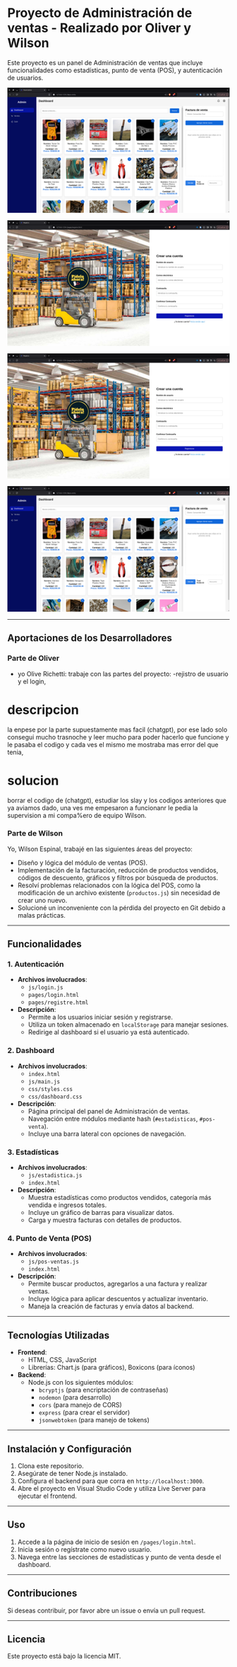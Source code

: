 # Proyecto de Administración de ventas - Realizado por Oliver y Wilson

Este proyecto es un panel de Administración de ventas que incluye funcionalidades como estadísticas, punto de venta (POS), y autenticación de usuarios.

![Login](image-1.png)

![registro](image-2.png)

![Estadisticas y facturas del producto vendido](image-3.png)

![Pos ventas](image.png)



---

## Aportaciones de los Desarrolladores

### Parte de Oliver
- yo Olive Richetti: trabaje con las partes del proyecto:
-rejistro de usuario y el login,

# descripcion
la enpese por la parte supuestamente mas facil (chatgpt),
por ese lado solo consegui mucho trasnoche  y leer mucho para poder hacerlo que funcione y le pasaba el codigo y cada ves el mismo me mostraba mas error del que tenia,

# solucion 
borrar el codigo de (chatgpt), estudiar los slay y los codigos anteriores que ya aviamos dado, una ves me empesaron a funcionanr le pedia la supervision a mi compa%ero de equipo Wilson.


### Parte de Wilson
Yo, Wilson Espinal, trabajé en las siguientes áreas del proyecto:
- Diseño y lógica del módulo de ventas (POS).
- Implementación de la facturación, reducción de productos vendidos, códigos de descuento, gráficos y filtros por búsqueda de productos.
- Resolví problemas relacionados con la lógica del POS, como la modificación de un archivo existente (`productos.js`) sin necesidad de crear uno nuevo.
- Solucioné un inconveniente con la pérdida del proyecto en Git debido a malas prácticas.

---

## Funcionalidades

### 1. **Autenticación**
- **Archivos involucrados**: 
  - `js/login.js`
  - `pages/login.html`
  - `pages/registre.html`
- **Descripción**:
  - Permite a los usuarios iniciar sesión y registrarse.
  - Utiliza un token almacenado en `localStorage` para manejar sesiones.
  - Redirige al dashboard si el usuario ya está autenticado.

### 2. **Dashboard**
- **Archivos involucrados**:
  - `index.html`
  - `js/main.js`
  - `css/styles.css`
  - `css/dashboard.css`
- **Descripción**:
  - Página principal del panel de Administración de ventas.
  - Navegación entre módulos mediante hash (`#estadisticas`, `#pos-venta`).
  - Incluye una barra lateral con opciones de navegación.

### 3. **Estadísticas**
- **Archivos involucrados**:
  - `js/estadistica.js`
  - `index.html`
- **Descripción**:
  - Muestra estadísticas como productos vendidos, categoría más vendida e ingresos totales.
  - Incluye un gráfico de barras para visualizar datos.
  - Carga y muestra facturas con detalles de productos.

### 4. **Punto de Venta (POS)**
- **Archivos involucrados**:
  - `js/pos-ventas.js`
  - `index.html`
- **Descripción**:
  - Permite buscar productos, agregarlos a una factura y realizar ventas.
  - Incluye lógica para aplicar descuentos y actualizar inventario.
  - Maneja la creación de facturas y envía datos al backend.

---

## Tecnologías Utilizadas

- **Frontend**:
  - HTML, CSS, JavaScript
  - Librerías: Chart.js (para gráficos), Boxicons (para íconos)
- **Backend**:
  - Node.js con los siguientes módulos:
    - `bcryptjs` (para encriptación de contraseñas)
    - `nodemon` (para desarrollo)
    - `cors` (para manejo de CORS)
    - `express` (para crear el servidor)
    - `jsonwebtoken` (para manejo de tokens)

---

## Instalación y Configuración

1. Clona este repositorio.
2. Asegúrate de tener Node.js instalado.
3. Configura el backend para que corra en `http://localhost:3000`.
4. Abre el proyecto en Visual Studio Code y utiliza Live Server para ejecutar el frontend.

---

## Uso

1. Accede a la página de inicio de sesión en `/pages/login.html`.
2. Inicia sesión o regístrate como nuevo usuario.
3. Navega entre las secciones de estadísticas y punto de venta desde el dashboard.

---

## Contribuciones

Si deseas contribuir, por favor abre un issue o envía un pull request.

---

## Licencia

Este proyecto está bajo la licencia MIT.
